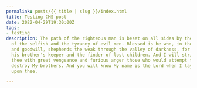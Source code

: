 ```yaml
---
permalink: posts/{{ title | slug }}/index.html
title: Testing CMS post
date: 2022-04-29T19:30:00Z
tags:
- testing
description: The path of the righteous man is beset on all sides by the iniquities
  of the selfish and the tyranny of evil men. Blessed is he who, in the name of charity
  and goodwill, shepherds the weak through the valley of darkness, for he is truly
  his brother's keeper and the finder of lost children. And I will strike down upon
  thee with great vengeance and furious anger those who would attempt to poison and
  destroy My brothers. And you will know My name is the Lord when I lay My vengeance
  upon thee.

---
```

